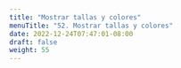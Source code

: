 ```yaml
---
title: "Mostrar tallas y colores"
menuTitle: "52. Mostrar tallas y colores"
date: 2022-12-24T07:47:01-08:00
draft: false
weight: 55
---
```

